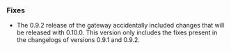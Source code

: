 ### Fixes

- The 0.9.2 release of the gateway accidentally included changes that will be released with 0.10.0. This version only includes the fixes present in the changelogs of versions 0.9.1 and 0.9.2.
